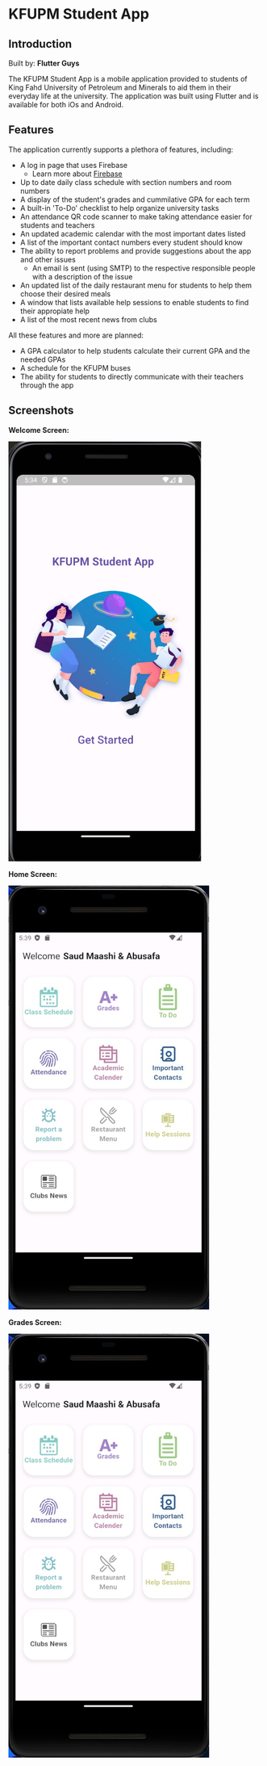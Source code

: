 # KFUPM Student App

## Introduction

Built by: **Flutter Guys**

The KFUPM Student App is a mobile application provided to students of King Fahd University of Petroleum and Minerals to aid them in their everyday life at the university. The application was built using Flutter and is available for both iOs and Android.

## Features

The application currently supports a plethora of features, including:
- A log in page that uses Firebase
    - Learn more about [Firebase](https://firebase.google.com/)
- Up to date daily class schedule with section numbers and room numbers
- A display of the student's grades and cummilative GPA for each term
- A built-in 'To-Do' checklist to help organize university tasks
- An attendance QR code scanner to make taking attendance easier for students and teachers
- An updated academic calendar with the most important dates listed
- A list of the important contact numbers every student should know
- The ability to report problems and provide suggestions about the app and other issues
    - An email is sent (using SMTP) to the respective responsible people with a description of the issue
- An updated list of the daily restaurant menu for students to help them choose their desired meals
- A window that lists available help sessions to enable students to find their appropiate help
- A list of the most recent news from clubs

All these features and more are planned:
- A GPA calculator to help students calculate their current GPA and the needed GPAs
- A schedule for the KFUPM buses
- The ability for students to directly communicate with their teachers through the app

## Screenshots
**Welcome Screen:**

![image](./readme_screenshots/screenshot1.png?raw=true "Welcome Screen")


**Home Screen:**

![image](./readme_screenshots/screenshot2.jpeg?raw=true "Home Screen")


**Grades Screen:**

![image](./readme_screenshots/screenshot2.jpeg?raw=true "Grades Screen")